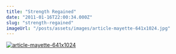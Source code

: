 ```yaml
---
title: "Strength Regained"
date: "2011-01-16T22:00:34.000Z"
slug: "strength-regained"
imageUrl: "/posts/assets/images/article-mayette-641x1024.jpg"
---
```


[![](https://i0.wp.com/santonino-nz.org/wp-content/uploads/2011/01/article-mayette-641x1024.jpg?resize=641%2C1024 "article-mayette-641x1024")](https://i0.wp.com/santonino-nz.org/wp-content/uploads/2011/01/article-mayette-641x1024.jpg)